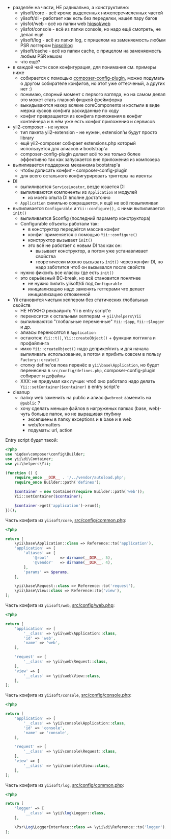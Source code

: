 
- разделён на части, НЕ радикально, а конструктивно:
    - yiisoft/core - всё кроме выделенных нижеперечисленных частей
    - yiisoft/di - работает как есть без переделки, нашёл пару багов
    - yiisfot/web - всё из папки web [hiqsol/web]
    - yiisfot/console - всё из папки console, но надо ещё смотреть, не делал ещё
    - yiisoft/log - всё из папки log, с прицелом на заменяемость любым PSR логгером [hiqsol/log]
    - yiisoft/cache - всё из папки cache, с прицелом на заменяемость любым PSR кешом
    - что ещё?
- в каждой части своя конфигурация, для понимания см. примеры ниже
    - собирается с помощью [composer-config-plugin], можно подумать о другом
      собирателе конфигов, но этот уже оттесченый, а других нет :)
    - понимаю, спорный момент с первого взгляда, но на самом делал это может
      стать главной фишкой фреймфорка
    - выкидываются нахер всякие coreComponents
      и костыли в виде мержа кусков конфига раскиданные по коду
    - конфиг превращается из конфига приложения в конфиг контейнера и в нём уже
      есть конфиг приложения и сервисов
- yii2-composer - не нужен
    - тип пакета yii2-extension - не нужен, extension'ы будут просто library
    - ещё yii2-composer собирает extensions.php который используется для алиасов и bootstrap'а
    - composer-config-plugin делает всё то же только более эффективно
      так как запускается вне приложения из композера
- выпиливается поддержка механизма bootstrap'а
    - чтобы дописать конфиг - composer-config-plugin
    - для всего остального конфигурировать триггеры на ивенты
- DI
    - выпиливается `ServiceLocator`, везде юзается DI
    - выпиливаются компоненты из `Application` и модулей
        - из моего опыта DI вполне достаточно
    - `Application` сииильно сокращается, я ещё не всё повыпиливал
- выпиливается `Configurable` и `Yii::configure(),` с ними выпиливается `init()`
    - выпиливается $config (последний параметр конструктора)
    - Configurable объекты работали так:
        - в конструктор передаётся массив конфиг
        - конфиг применяется с помощью `Yii::configure()`
        - конструктор вызывает `init()`
        - это всё не работает с новым DI так как он:
            - вызывает конструктор, а потом уже устанавливает свойства
            - теоретически можно вызывать `init()` через конфиг DI,
              но надо заботится чтоб он вызывался после свойств
    - нужно фиксить все классы где есть `init()`
    - это серьёезный BC-break, но всё становится понятнее
        - не нужно пилить yiisoft/di под `Configurable`
        - инициализацию надо заменять геттерами что делает инициализацию отложенной
- Yii становится чистым хелпером без статических глобальных свойств
    - НЕ НУЖНО реквайрить Yii в entry script'е
    - переносится к остальным хелперам -> `yii\helpers\Yii`
    - выпиливаются "глобальные переменные" `Yii::$app`, `Yii::$logger` и др.
    - алиасы переносятся в `Application`
    - остаются: `Yii::t()`, `Yii::createObject()` + функции логгинга и профайлинга
    - имхо `Yii::createObject()` надо деприкейтить и для начала выпиливать использование,
      а потом и прибить совсем в пользу `Factory::create()`
    - стопку define'ов пока перенёс в `yii\base\Application`, но будет перенесена в
      `src/config/defines.php`, composer-config-plugin собирает и дефайны
    - XXX: не придумал как лучше: чтоб оно работало надо делать `Yii::setContainer($container)` в entry script'е
- cleanup
    - папку web заменить на public и алиас `@webroot` заменить на `@public` ?
    - хочу сделать меньше файлов в нагруженых папках (base, web)- чуть больше папок, но не выращивая глубину
        - эксепшены в папку exceptions и в base и в web
        - web/formatters
        - подумать: url, action

[hiqsol/web]:               https://github.com/hiqsol/web
[hiqsol/log]:               https://github.com/hiqsol/log
[composer-config-plugin]:   https://github.com/hiqdev/composer-config-plugin

Entry script будет такой:

```php
<?php
use hiqdev\composer\config\Builder;
use yii\di\Container;
use yii\helpers\Yii;

(function () {
    require_once __DIR__ . '/../vendor/autoload.php';
    require_once Builder::path('defines');

    $container = new Container(require Builder::path('web'));
    Yii::setContainer($container);

    $container->get('application')->run();
})();
```

Часть конфига из `yiisoft/core`, [src/config/common.php](https://github.com/hiqsol/core/blob/master/src/config/common.php):

```php
<?php

return [
    \yii\base\Application::class => Reference::to('application'),
    'application' => [
        'aliases' => [
            '@root'     => dirname(__DIR__, 5),
            '@vendor'   => dirname(__DIR__, 4),
        ],
        'params' => $params,
    ],

    \yii\base\Request::class => Reference::to('request'),
    \yii\base\View::class => Reference::to('view'),
];
```

Часть конфига из `yiisoft/web`, [src/config/web.php](https://github.com/hiqsol/web/blob/master/src/config/web.php):

```php
<?php

return [
    'application' => [
        '__class' => \yii\web\Application::class,
        'id' => 'web',
        'name' => 'web',
    ],

    'request' => [
        '__class' => \yii\web\Request::class,
    ],
    'view' => [
        '__class' => \yii\web\View::class,
    ],
];
```

Часть конфига из `yiisoft/console`, [src/config/console.php](https://github.com/hiqsol/web/blob/master/src/config/console.php):

```php
<?php

return [
    'application' => [
        '__class' => \yii\console\Application::class,
        'id' => 'console',
        'name' => 'console',
    ],

    'request' => [
        '__class' => \yii\console\Request::class,
    ],
    'view' => [
        '__class' => \yii\console\View::class,
    ],
];
```

Часть конфига из `yiisoft/log`, [src/config/common.php](https://github.com/hiqsol/log/blob/master/src/config/common.php):

```php
<?php

return [
    'logger' => [
        '__class' => \yii\log\Logger::class,
    ],

    \Psr\Log\LoggerInterface::class => \yii\di\Reference::to('logger'),
];
```

